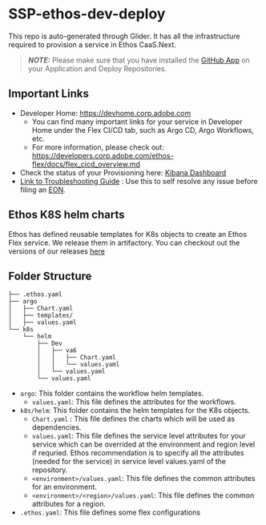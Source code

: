 # SSP-ethos-dev-deploy
This repo is auto-generated through Glider. It has all the infrastructure required to provision a service in Ethos CaaS.Next.

> **_NOTE:_**  Please make sure that you have installed the [GitHub App](https://git.corp.adobe.com/github-apps/caas-gitops) on your Application and Deploy Repositories.

## Important Links

- Developer Home: https://devhome.corp.adobe.com
  - You can find many important links for your service in Developer Home under the Flex CI/CD tab, such as Argo CD, Argo Workflows, etc.
  - For more information, please check out: https://developers.corp.adobe.com/ethos-flex/docs/flex_cicd_overview.md
- Check the status of your Provisioning here: [Kibana Dashboard](https://ethos-kibana.ethos.corp.adobe.com:5601/app/dashboards#/view/0a9f9980-b4fd-11ec-9433-9b83da61415e?_a=(description:'This%20is%20dashboard%20to%20display%20provisioner%20events.',filters:!(('$state':(store:appState),meta:(alias:!n,controlledBy:'1649172517175',disabled:!f,index:'93a55740-b4f0-11ec-931c-e9c2e1d6feb7',key:eventData.data.payload.event_source_repository.keyword,negate:!f,params:(query:CESSS-EDR/SSP-ethos-dev-deploy),type:phrase),query:(match_phrase:(eventData.data.payload.event_source_repository.keyword:CESSS-EDR/SSP-ethos-dev-deploy)))),fullScreenMode:!t,options:(hidePanelTitles:!f,useMargins:!t),query:(language:kuery,query:''),tags:!(),timeRestore:!t,title:'Provisioner%20Events',viewMode:view))
- [Link to Troubleshooting Guide](https://developers.corp.adobe.com/ethos-flex/troubleshooting-guides) : Use this to self resolve any issue before filing an [EON](https://jira.corp.adobe.com/secure/CreateIssueDetails!init.jspa?pid=31905&issuetype=11901&components=170501&priority=8&description=zerobin).


## Ethos K8S helm charts

Ethos has defined reusable templates for K8s objects to create an Ethos Flex service. We release them in artifactory. You can checkout out the versions of our releases [here](https://git.corp.adobe.com/adobe-platform/ethos-k8s-helm-templates/releases)

## Folder Structure

```
├── .ethos.yaml
├── argo
│   ├── Chart.yaml
│   ├── templates/
│   ├── values.yaml
└── k8s
    └── helm
        ├── Dev
        │   ├── va6
        │   │   ├── Chart.yaml
        │   │   └── values.yaml
        │   └── values.yaml
        └── values.yaml
```
- `argo`: This folder contains the workflow helm templates.
    - `values.yaml`: This file defines the attributes for the workflows.
- `k8s/helm`: This folder contains the helm templates for the K8s objects.
    - `Chart.yaml` : This file defines the charts which will be used as dependencies.
    - `values.yaml`: This file defines the service level attributes for your service which can be overrided at the environment and region level if requried. Ethos recommendation is to specify all the attributes (needed for the service) in service level values.yaml of the repository.
    - `<environment>/values.yaml`:  This file defines the common attributes for an environment.
    - `<environment>/<region>/values.yaml`: This file defines the common attributes for a region.
- `.ethos.yaml`: This file defines some flex configurations
